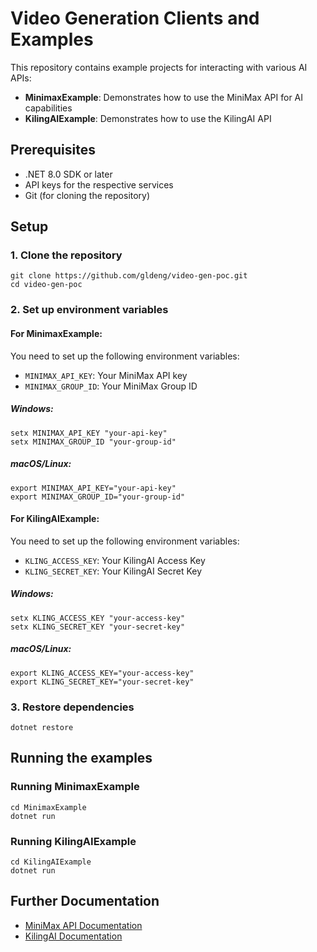 
# Video Generation Clients and Examples

This repository contains example projects for interacting with various AI APIs:
- **MinimaxExample**: Demonstrates how to use the MiniMax API for AI capabilities
- **KilingAIExample**: Demonstrates how to use the KilingAI API

## Prerequisites

- .NET 8.0 SDK or later
- API keys for the respective services
- Git (for cloning the repository)

## Setup

### 1. Clone the repository

```
git clone https://github.com/gldeng/video-gen-poc.git
cd video-gen-poc
```

### 2. Set up environment variables

#### For MinimaxExample:

You need to set up the following environment variables:

- `MINIMAX_API_KEY`: Your MiniMax API key
- `MINIMAX_GROUP_ID`: Your MiniMax Group ID

##### Windows:
```
setx MINIMAX_API_KEY "your-api-key"
setx MINIMAX_GROUP_ID "your-group-id"
```

##### macOS/Linux:
```
export MINIMAX_API_KEY="your-api-key"
export MINIMAX_GROUP_ID="your-group-id"
```

#### For KilingAIExample:

You need to set up the following environment variables:

- `KLING_ACCESS_KEY`: Your KilingAI Access Key
- `KLING_SECRET_KEY`: Your KilingAI Secret Key

##### Windows:
```
setx KLING_ACCESS_KEY "your-access-key"
setx KLING_SECRET_KEY "your-secret-key"
```

##### macOS/Linux:
```
export KLING_ACCESS_KEY="your-access-key"
export KLING_SECRET_KEY="your-secret-key"
```

### 3. Restore dependencies

```
dotnet restore
```

## Running the examples

### Running MinimaxExample

```
cd MinimaxExample
dotnet run
```


### Running KilingAIExample

```
cd KilingAIExample
dotnet run
```

## Further Documentation

- [MiniMax API Documentation](https://www.minimax.io/platform/document/platform%20introduction?key=66701c8e1d57f38758d58198)
- [KilingAI Documentation](https://docs.qingque.cn/d/home/eZQAmVjsdCh45-NZ2-_XyYRmG?identityId=2GKuo2cEM8x)
